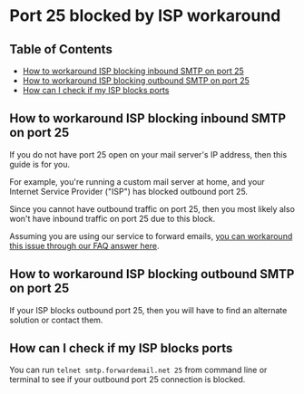 # Port 25 blocked by ISP workaround


## Table of Contents

* [How to workaround ISP blocking inbound SMTP on port 25](#how-to-workaround-isp-blocking-inbound-smtp-on-port-25)
* [How to workaround ISP blocking outbound SMTP on port 25](#how-to-workaround-isp-blocking-outbound-smtp-on-port-25)
* [How can I check if my ISP blocks ports](#how-can-i-check-if-my-isp-blocks-ports)


## How to workaround ISP blocking inbound SMTP on port 25

If you do not have port 25 open on your mail server's IP address, then this guide is for you.

For example, you're running a custom mail server at home, and your Internet Service Provider ("ISP") has blocked outbound port 25.

Since you cannot have outbound traffic on port 25, then you most likely also won't have inbound traffic on port 25 due to this block.

Assuming you are using our service to forward emails, [you can workaround this issue through our FAQ answer here](/faq#can-i-forward-emails-to-ports-other-than-25-eg-if-my-isp-has-blocked-port-25).


## How to workaround ISP blocking outbound SMTP on port 25

If your ISP blocks outbound port 25, then you will have to find an alternate solution or contact them.


## How can I check if my ISP blocks ports

You can run `telnet smtp.forwardemail.net 25` from command line or terminal to see if your outbound port 25 connection is blocked.
